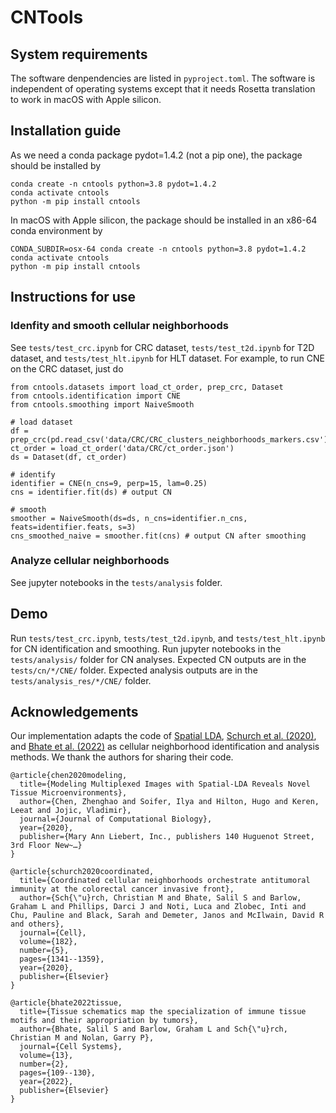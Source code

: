 # CNTools

## System requirements
The software denpendencies are listed in `pyproject.toml`. The software is independent of operating systems except that it needs Rosetta translation to work in macOS with Apple silicon.

## Installation guide
As we need a conda package pydot=1.4.2 (not a pip one), the package should be installed by
```
conda create -n cntools python=3.8 pydot=1.4.2
conda activate cntools
python -m pip install cntools
```
In macOS with Apple silicon, the package should be installed in an x86-64 conda environment by
```
CONDA_SUBDIR=osx-64 conda create -n cntools python=3.8 pydot=1.4.2
conda activate cntools
python -m pip install cntools
``` 

## Instructions for use

### Idenfity and smooth cellular neighborhoods
See `tests/test_crc.ipynb` for CRC dataset, `tests/test_t2d.ipynb` for T2D dataset, and `tests/test_hlt.ipynb` for HLT dataset. For example, to run CNE on the CRC dataset, just do
```
from cntools.datasets import load_ct_order, prep_crc, Dataset
from cntools.identification import CNE
from cntools.smoothing import NaiveSmooth

# load dataset
df = prep_crc(pd.read_csv('data/CRC/CRC_clusters_neighborhoods_markers.csv'))
ct_order = load_ct_order('data/CRC/ct_order.json')
ds = Dataset(df, ct_order)

# identify
identifier = CNE(n_cns=9, perp=15, lam=0.25)
cns = identifier.fit(ds) # output CN

# smooth
smoother = NaiveSmooth(ds=ds, n_cns=identifier.n_cns, feats=identifier.feats, s=3)
cns_smoothed_naive = smoother.fit(cns) # output CN after smoothing
```

### Analyze cellular neighborhoods
See jupyter notebooks in the `tests/analysis` folder.

## Demo
Run `tests/test_crc.ipynb`, `tests/test_t2d.ipynb`, and `tests/test_hlt.ipynb` for CN identification and smoothing. Run jupyter notebooks in the `tests/analysis/` folder for CN analyses. Expected CN outputs are in the `tests/cn/*/CNE/` folder. Expected analysis outputs are in the `tests/analysis_res/*/CNE/` folder.

## Acknowledgements
Our implementation adapts the code of [Spatial LDA](https://github.com/calico/spatial_lda), [Schurch et al. (2020)](https://github.com/nolanlab/NeighborhoodCoordination), and [Bhate et al. (2022)](https://github.com/nolanlab/TissueSchematics) as cellular neighborhood identification and analysis methods. We thank the authors for sharing their code.
```
@article{chen2020modeling,
  title={Modeling Multiplexed Images with Spatial-LDA Reveals Novel Tissue Microenvironments},
  author={Chen, Zhenghao and Soifer, Ilya and Hilton, Hugo and Keren, Leeat and Jojic, Vladimir},
  journal={Journal of Computational Biology},
  year={2020},
  publisher={Mary Ann Liebert, Inc., publishers 140 Huguenot Street, 3rd Floor New~…}
}

@article{schurch2020coordinated,
  title={Coordinated cellular neighborhoods orchestrate antitumoral immunity at the colorectal cancer invasive front},
  author={Sch{\"u}rch, Christian M and Bhate, Salil S and Barlow, Graham L and Phillips, Darci J and Noti, Luca and Zlobec, Inti and Chu, Pauline and Black, Sarah and Demeter, Janos and McIlwain, David R and others},
  journal={Cell},
  volume={182},
  number={5},
  pages={1341--1359},
  year={2020},
  publisher={Elsevier}
}

@article{bhate2022tissue,
  title={Tissue schematics map the specialization of immune tissue motifs and their appropriation by tumors},
  author={Bhate, Salil S and Barlow, Graham L and Sch{\"u}rch, Christian M and Nolan, Garry P},
  journal={Cell Systems},
  volume={13},
  number={2},
  pages={109--130},
  year={2022},
  publisher={Elsevier}
}
```
